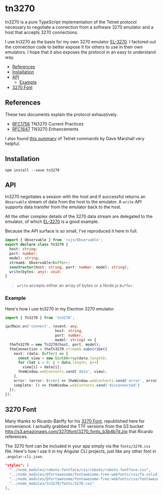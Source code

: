 # tn3270

tn3270 is a pure TypeScript implementation of the Telnet protocol necessary to negotiate a connection from a software 3270 emulator and a host that accepts 3270 connections.

I use tn3270 as the basis for my own 3270 emulator [EL-3270](https://github.com/mflorence99/el-3270). I factored out the connection code to better expose it for others to use in their own emulators. I hope that it also exposes the protocol in an easy to understand way.

<!-- toc -->

- [References](#references)
- [Installation](#installation)
- [API](#api)
  * [Example](#example)
- [3270 Font](#3270-font)

<!-- tocstop -->

## References

These two documents explain the protocol exhaustively.

* [RFC1756](https://tools.ietf.org/html/rfc1576) TN3270 Current Practices
* [RFC1647](https://tools.ietf.org/html/rfc1647) TN3270 Enhancements

I also found [this summary](http://users.cs.cf.ac.uk/Dave.Marshall/Internet/node141.html) of Telnet commands by Dave Marshall very helpful.

## Installation

```
npm install --save tn3270
```

## API

tn3270 negotiates a session with the host and if successful returns an `Observable` stream of data from the host to the emulator. A `write` API supports data transfer from the emulator back to the host.

All the other complex details of the 3270 data stream are delegated to the emulator, of which [EL-3270](https://github.com/mflorence99/el-3270) is a good example.

Because the API surface is so small, I've reproduced it here in full.

```typescript
import { Observable } from 'rxjs/Observable';
export declare class Tn3270 {
  host: string;
  port: number;
  model: string;
  stream$: Observable<Buffer>;
  constructor(host: string, port: number, model: string);
  write(bytes: any): void;
}
```

> `write` accepts either an array of bytes or a Node.js `Buffer`.

### Example

Here's how I use tn3270 in my Electron 3270 emulator.

```typescript
import { Tn3270 } from 'tn3270';

ipcMain.on('connect', (event: any,
                       host: string,
                       port: number,
                       model: string) => {
  theTn3270 = new Tn3270(host, port, model);
  theConnection = theTn3270.stream$.subscribe({
    next: (data: Buffer) => {
      const view = new Uint8Array(data.length);
      for (let i = 0; i < data.length; i++)
        view[i] = data[i];
      theWindow.webContents.send('data', view);
    },
    error: (error: Error) => theWindow.webContents.send('error', error.message),
    complete: () => theWindow.webContents.send('disconnected')
  });
});
```

## 3270 Font

Many thanks to Ricardo Bánffy for his [3270 Font](https://github.com/rbanffy/3270font), republished here for convenience. I actually grabbed the TTF versions from the S3 bucket <http://s3.amazonaws.com/3270font/3270_fonts_b3b4b7d.zip> that Ricardo references.

The 3270 font can be included in your app simply via the `fonts/3270.css` file. Here's how I use it in my Angular CLI projects, just like any other font in `.angular-cli.json`.

```json
"styles": [
  "../node_modules/roboto-fontface/css/roboto/roboto-fontface.css",
  "../node_modules/@fortawesome/fontawesome-free-webfonts/css/fa-solid.css",
  "../node_modules/@fortawesome/fontawesome-free-webfonts/css/fontawesome.css",
  "../node_modules/tn3270/fonts/3270.css"
],
```
